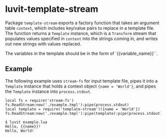 luvit-template-stream
=====================

Package `template-stream` exports a factory function that takes an argument
table `context`, which includes key/value pairs to replace in a template file.
The function returns a `Template` instance, which is a `Transform` stream that
populates values specified in `context` into the strings coming in, and writes
out new strings with values replaced.

The variables in the template should be in the form of `{{variable_name}}``.

## Example

The following example uses `stream-fs` for input template file, pipes it into a
`Template` instance that holds a context object `{name = 'World'}`, and pipes
the `Template` instance into `process.stdout`.

```
local fs = require('stream-fs')
fs.ReadStream:new('./example.tmpl'):pipe(process.stdout)
local template = require('template-stream')({name = 'World'})
fs.ReadStream:new('./example.tmpl'):pipe(template):pipe(process.stdout)
```

```
$ luvit example.lua
Hello, {{name}}!
Hello, World!
```
